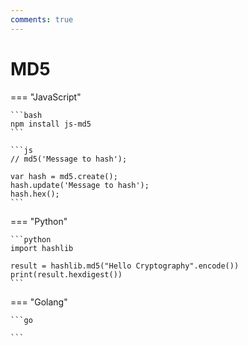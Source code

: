 ```yaml
---
comments: true
---
```


# MD5



=== "JavaScript"

    ```bash
    npm install js-md5
    ```

    ```js
    // md5('Message to hash');

    var hash = md5.create();
    hash.update('Message to hash');
    hash.hex();
    ```


=== "Python"

    ```python
    import hashlib

    result = hashlib.md5("Hello Cryptography".encode())
    print(result.hexdigest())
    ```


=== "Golang"


    ```go

    ```

